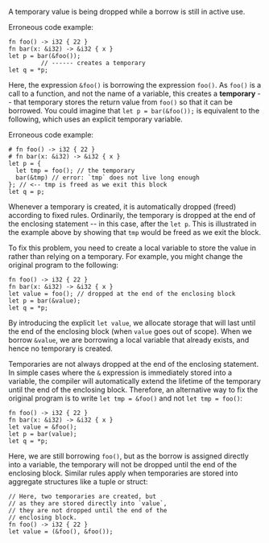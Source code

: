 A temporary value is being dropped while a borrow is still in active use.

Erroneous code example:

```compile_fail,E0716
fn foo() -> i32 { 22 }
fn bar(x: &i32) -> &i32 { x }
let p = bar(&foo());
         // ------ creates a temporary
let q = *p;
```

Here, the expression `&foo()` is borrowing the expression `foo()`. As `foo()` is
a call to a function, and not the name of a variable, this creates a
**temporary** -- that temporary stores the return value from `foo()` so that it
can be borrowed. You could imagine that `let p = bar(&foo());` is equivalent to
the following, which uses an explicit temporary variable.

Erroneous code example:

```compile_fail,E0597
# fn foo() -> i32 { 22 }
# fn bar(x: &i32) -> &i32 { x }
let p = {
  let tmp = foo(); // the temporary
  bar(&tmp) // error: `tmp` does not live long enough
}; // <-- tmp is freed as we exit this block
let q = p;
```

Whenever a temporary is created, it is automatically dropped (freed) according
to fixed rules. Ordinarily, the temporary is dropped at the end of the enclosing
statement -- in this case, after the `let p`. This is illustrated in the example
above by showing that `tmp` would be freed as we exit the block.

To fix this problem, you need to create a local variable to store the value in
rather than relying on a temporary. For example, you might change the original
program to the following:

```
fn foo() -> i32 { 22 }
fn bar(x: &i32) -> &i32 { x }
let value = foo(); // dropped at the end of the enclosing block
let p = bar(&value);
let q = *p;
```

By introducing the explicit `let value`, we allocate storage that will last
until the end of the enclosing block (when `value` goes out of scope). When we
borrow `&value`, we are borrowing a local variable that already exists, and
hence no temporary is created.

Temporaries are not always dropped at the end of the enclosing statement. In
simple cases where the `&` expression is immediately stored into a variable, the
compiler will automatically extend the lifetime of the temporary until the end
of the enclosing block. Therefore, an alternative way to fix the original
program is to write `let tmp = &foo()` and not `let tmp = foo()`:

```
fn foo() -> i32 { 22 }
fn bar(x: &i32) -> &i32 { x }
let value = &foo();
let p = bar(value);
let q = *p;
```

Here, we are still borrowing `foo()`, but as the borrow is assigned directly
into a variable, the temporary will not be dropped until the end of the
enclosing block. Similar rules apply when temporaries are stored into aggregate
structures like a tuple or struct:

```
// Here, two temporaries are created, but
// as they are stored directly into `value`,
// they are not dropped until the end of the
// enclosing block.
fn foo() -> i32 { 22 }
let value = (&foo(), &foo());
```
